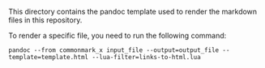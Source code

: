 This directory contains the pandoc template used to render the markdown files in this repository.

To render a specific file, you need to run the following command:
```
pandoc --from commonmark_x input_file --output=output_file --template=template.html --lua-filter=links-to-html.lua
```
